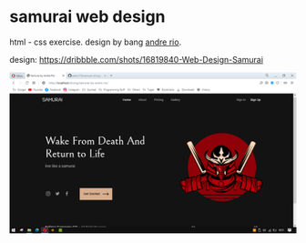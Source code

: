 # samurai web design
html - css exercise. design by bang [andre rio]( https://github.com/andregans ).

design:  https://dribbble.com/shots/16819840-Web-Design-Samurai

<img src="preview_image.PNG" width="600px"/>
